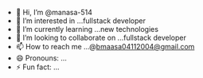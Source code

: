 - 👋 Hi, I’m @manasa-514
- 👀 I’m interested in ...fullstack developer
- 🌱 I’m currently learning ...new technologies
- 💞️ I’m looking to collaborate on ...fullstack developer
- 📫 How to reach me ...@bmaasa04112004@gmail.com
- 😄 Pronouns: ...
- ⚡ Fun fact: ...

<!---
manasa-514/manasa-514 is a ✨ special ✨ repository because its `README.md` (this file) appears on your GitHub profile.
You can click the Preview link to take a look at your changes.
--->
